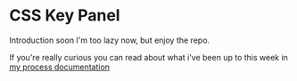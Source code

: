 # CSS Key Panel

Introduction soon I'm too lazy now, but enjoy the repo.

If you're really curious you can read about what i've been up to this week in [my process documentation](https://github.com/noyamirai/css-to-the-rescue-2223/blob/main/docs/process.md)